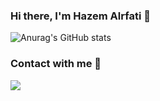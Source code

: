 ### Hi there, I'm Hazem Alrfati 👋

![Anurag's GitHub stats](https://github-readme-stats.vercel.app/api?username=alrfati-hazem&show_icons=true&theme=algolia)

### Contact with me 🤝

![](https://github.com/Alrfati-Hazem/github-stats/blob/master/generated/languages.svg)
